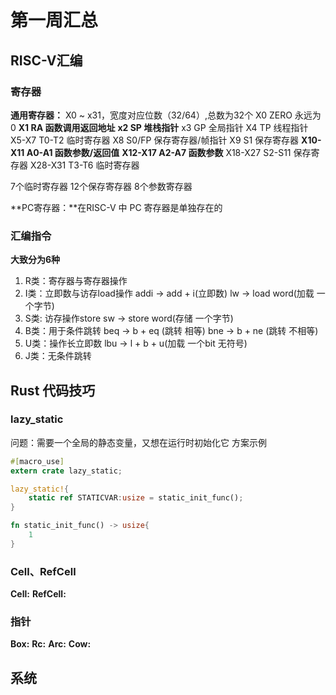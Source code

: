 # 第一周汇总
## RISC-V汇编
### 寄存器
**通用寄存器：** X0 ~ x31，宽度对应位数（32/64）,总数为32个 
X0      ZERO        永远为0
**X1      RA          函数调用返回地址**
**x2      SP          堆栈指针**
x3      GP          全局指针
X4      TP          线程指针
X5-X7   T0-T2       临时寄存器
X8      S0/FP       保存寄存器/帧指针
X9      S1          保存寄存器
**X10-X11 A0-A1       函数参数/返回值**
**X12-X17 A2-A7       函数参数**
X18-X27 S2-S11      保存寄存器
X28-X31 T3-T6       临时寄存器

7个临时寄存器
12个保存寄存器
8个参数寄存器

**PC寄存器：**在RISC-V 中 PC 寄存器是单独存在的

### 汇编指令
**大致分为6种**
1. R类：寄存器与寄存器操作 
2. I类：立即数与访存load操作
    addi -> add + i(立即数)
    lw -> load word(加载 一个字节)
3. S类: 访存操作store
    sw -> store word(存储 一个字节)
4. B类：用于条件跳转
    beq -> b + eq (跳转 相等)
    bne -> b + ne (跳转 不相等)
5. U类：操作长立即数
    lbu -> l + b + u(加载 一个bit 无符号)
6. J类：无条件跳转

## Rust 代码技巧
### lazy_static
问题：需要一个全局的静态变量，又想在运行时初始化它
方案示例
```rust
#[macro_use]
extern crate lazy_static;

lazy_static!{
    static ref STATICVAR:usize = static_init_func();
}

fn static_init_func() -> usize{
    1
}

```
### Cell、RefCell
**Cell:**
**RefCell:**
### 指针
**Box:**
**Rc:**
**Arc:**
**Cow:**


## 系统 